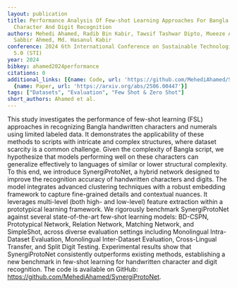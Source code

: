 ```yaml
---
layout: publication
title: Performance Analysis Of Few-shot Learning Approaches For Bangla Handwritten
  Character And Digit Recognition
authors: Mehedi Ahamed, Radib Bin Kabir, Tawsif Tashwar Dipto, Mueeze Al Mushabbir,
  Sabbir Ahmed, Md. Hasanul Kabir
conference: 2024 6th International Conference on Sustainable Technologies for Industry
  5.0 (STI)
year: 2024
bibkey: ahamed2024performance
citations: 0
additional_links: [{name: Code, url: 'https://github.com/MehediAhamed/SynergiProtoNet'},
  {name: Paper, url: 'https://arxiv.org/abs/2506.00447'}]
tags: ["Datasets", "Evaluation", "Few Shot & Zero Shot"]
short_authors: Ahamed et al.
---
```

This study investigates the performance of few-shot learning (FSL) approaches in recognizing Bangla handwritten characters and numerals using limited labeled data. It demonstrates the applicability of these methods to scripts with intricate and complex structures, where dataset scarcity is a common challenge. Given the complexity of Bangla script, we hypothesize that models performing well on these characters can generalize effectively to languages of similar or lower structural complexity. To this end, we introduce SynergiProtoNet, a hybrid network designed to improve the recognition accuracy of handwritten characters and digits. The model integrates advanced clustering techniques with a robust embedding framework to capture fine-grained details and contextual nuances. It leverages multi-level (both high- and low-level) feature extraction within a prototypical learning framework. We rigorously benchmark SynergiProtoNet against several state-of-the-art few-shot learning models: BD-CSPN, Prototypical Network, Relation Network, Matching Network, and SimpleShot, across diverse evaluation settings including Monolingual Intra-Dataset Evaluation, Monolingual Inter-Dataset Evaluation, Cross-Lingual Transfer, and Split Digit Testing. Experimental results show that SynergiProtoNet consistently outperforms existing methods, establishing a new benchmark in few-shot learning for handwritten character and digit recognition. The code is available on GitHub: https://github.com/MehediAhamed/SynergiProtoNet.